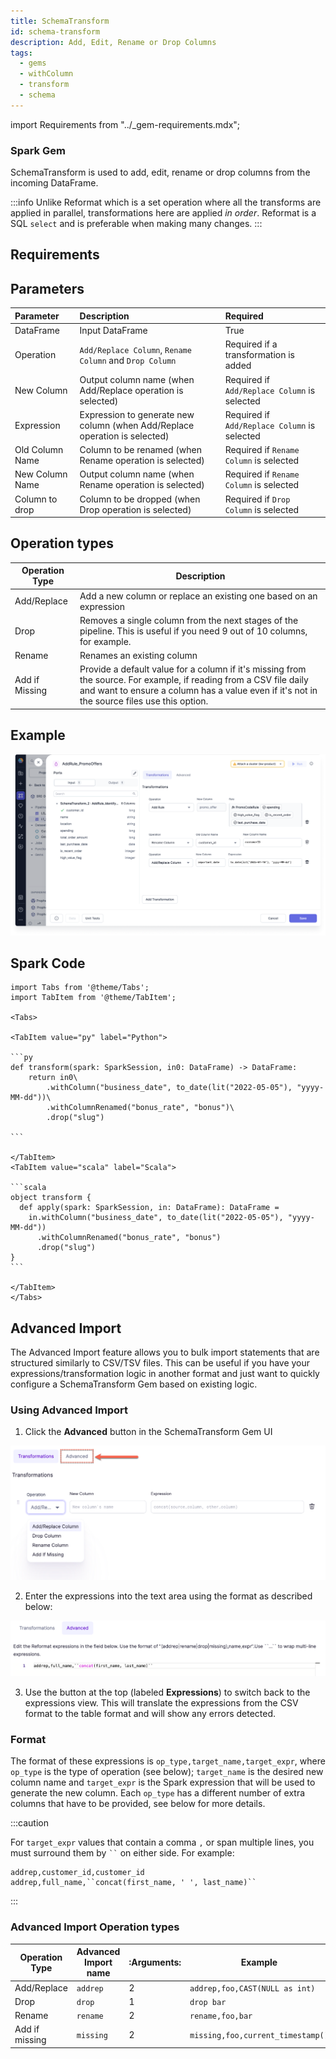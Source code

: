 ```yaml
---
title: SchemaTransform
id: schema-transform
description: Add, Edit, Rename or Drop Columns
tags:
  - gems
  - withColumn
  - transform
  - schema
---
```


import Requirements from "../\_gem-requirements.mdx";

<h3><span class="badge">Spark Gem</span></h3>

SchemaTransform is used to add, edit, rename or drop columns from the incoming DataFrame.

:::info
Unlike Reformat which is a set operation where all the transforms are applied in parallel, transformations here are applied _in order_.
Reformat is a SQL `select` and is preferable when making many changes.
:::

## Requirements

<Requirements
  packagename="ProphecySparkBasicsPython"
  packageversion="0.0.1"
  scalalib=""
  pythonlib=""
  packageversion143="Supported"
  packageversion154="Supported"
  additional_requirements=""
/>

## Parameters

| Parameter       | Description                                                                | Required                                     |
| :-------------- | :------------------------------------------------------------------------- | :------------------------------------------- |
| DataFrame       | Input DataFrame                                                            | True                                         |
| Operation       | `Add/Replace Column`, `Rename Column` and `Drop Column`                    | Required if a transformation is added        |
| New Column      | Output column name (when Add/Replace operation is selected)                | Required if `Add/Replace Column` is selected |
| Expression      | Expression to generate new column (when Add/Replace operation is selected) | Required if `Add/Replace Column` is selected |
| Old Column Name | Column to be renamed (when Rename operation is selected)                   | Required if `Rename Column` is selected      |
| New Column Name | Output column name (when Rename operation is selected)                     | Required if `Rename Column` is selected      |
| Column to drop  | Column to be dropped (when Drop operation is selected)                     | Required if `Drop Column` is selected        |

## Operation types

| Operation Type | Description                                                                                                                                                                                                       |
| -------------- | ----------------------------------------------------------------------------------------------------------------------------------------------------------------------------------------------------------------- |
| Add/Replace    | Add a new column or replace an existing one based on an expression                                                                                                                                                |
| Drop           | Removes a single column from the next stages of the pipeline. This is useful if you need 9 out of 10 columns, for example.                                                                                        |
| Rename         | Renames an existing column                                                                                                                                                                                        |
| Add if Missing | Provide a default value for a column if it's missing from the source. For example, if reading from a CSV file daily and want to ensure a column has a value even if it's not in the source files use this option. |

## Example

![Example usage of SchemaTransform](./img/schemaTransform_eg_1.png)

## Spark Code

````mdx-code-block
import Tabs from '@theme/Tabs';
import TabItem from '@theme/TabItem';

<Tabs>

<TabItem value="py" label="Python">

```py
def transform(spark: SparkSession, in0: DataFrame) -> DataFrame:
    return in0\
        .withColumn("business_date", to_date(lit("2022-05-05"), "yyyy-MM-dd"))\
        .withColumnRenamed("bonus_rate", "bonus")\
        .drop("slug")

```

</TabItem>
<TabItem value="scala" label="Scala">

```scala
object transform {
  def apply(spark: SparkSession, in: DataFrame): DataFrame =
    in.withColumn("business_date", to_date(lit("2022-05-05"), "yyyy-MM-dd"))
      .withColumnRenamed("bonus_rate", "bonus")
      .drop("slug")
}
```

</TabItem>
</Tabs>

````

## Advanced Import

The Advanced Import feature allows you to bulk import statements that are structured similarly to CSV/TSV files. This can be useful if you have your expressions/transformation logic in another format and just want to quickly configure a SchemaTransform Gem based on existing logic.

### Using Advanced Import

1. Click the **Advanced** button in the SchemaTransform Gem UI

![Advanced import toggle](./img/schematransform_advanced_1.png)

2. Enter the expressions into the text area using the format as described below:

![Advanced import mode](./img/schematransform_advanced_2.png)

3. Use the button at the top (labeled **Expressions**) to switch back to the expressions view. This will translate the expressions from the CSV format to the table format and will show any errors detected.

### Format

The format of these expressions is `op_type,target_name,target_expr`, where `op_type` is the type of operation (see below); `target_name` is the desired new column name and `target_expr` is the Spark expression that will be used to generate the new column. Each `op_type` has a different number of extra columns that have to be provided, see below for more details.

:::caution

For `target_expr` values that contain a comma `,` or span multiple lines, you must surround them by ` `` ` on either side. For example:

```
addrep,customer_id,customer_id
addrep,full_name,``concat(first_name, ' ', last_name)``
```

:::

### Advanced Import Operation types

| Operation Type | Advanced Import name | :Arguments: | Example                           |
| -------------- | -------------------- | ----------- | --------------------------------- |
| Add/Replace    | `addrep`             | 2           | `addrep,foo,CAST(NULL as int)`    |
| Drop           | `drop`               | 1           | `drop bar`                        |
| Rename         | `rename`             | 2           | `rename,foo,bar`                  |
| Add if missing | `missing`            | 2           | `missing,foo,current_timestamp()` |
